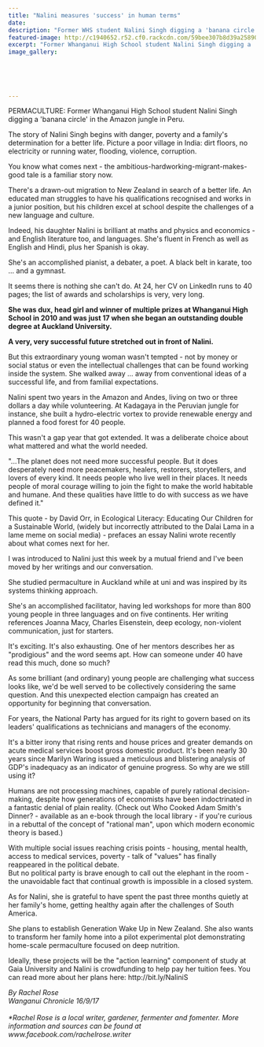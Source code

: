 ```yaml
---
title: "Nalini measures 'success' in human terms"
date: 
description: "Former WHS student Nalini Singh digging a 'banana circle' in the Amazon jungle in Peru..."
featured-image: http://c1940652.r52.cf0.rackcdn.com/59bee307b8d39a258900009c/Nalini-Singh-success-overseas-chron-16-Sept.jpg
excerpt: "Former Whanganui High School student Nalini Singh digging a 'banana circle' in the Amazon jungle in Peru."
image_gallery:
    
    
    
    
    
---
```


<p><span>PERMACULTURE: Former Whanganui High School student Nalini Singh digging a 'banana circle' in the Amazon jungle in Peru.</span></p>
<p class="element element-paragraph">The story of Nalini Singh begins with danger, poverty and a family's determination for a better life. Picture a poor village in India: dirt floors, no electricity or running water, flooding, violence, corruption.</p>
<p class="element element-paragraph">You know what comes next - the ambitious-hardworking-migrant-makes-good tale is a familiar story now.</p>
<p class="element element-paragraph">There's a drawn-out migration to New Zealand in search of a better life. An educated man struggles to have his qualifications recognised and works in a junior position, but his children excel at school despite the challenges of a new language and culture.</p>
<p class="element element-paragraph">Indeed, his daughter Nalini is brilliant at maths and physics and economics - and English literature too, and languages. She's fluent in French as well as English and Hindi, plus her Spanish is okay.</p>
<p class="element element-paragraph">She's an accomplished pianist, a debater, a poet. A black belt in karate, too ... and a gymnast.</p>
<p class="element element-paragraph">It seems there is nothing she can't do. At 24, her CV on LinkedIn runs to 40 pages; the list of awards and scholarships is very, very long.</p>
<p class="element element-paragraph"><strong>She was dux, head girl and winner of multiple prizes at Whanganui High School in 2010 and was just 17 when she began an outstanding double degree at Auckland University.</strong></p>
<p class="element element-paragraph"><strong>A very, very successful future stretched out in front of Nalini.</strong></p>
<p class="element element-paragraph">But this extraordinary young woman wasn't tempted - not by money or social status or even the intellectual challenges that can be found working inside the system. She walked away ... away from conventional ideas of a successful life, and from familial expectations.</p>
<p class="element element-paragraph">Nalini spent two years in the Amazon and Andes, living on two or three dollars a day while volunteering. At Kadagaya in the Peruvian jungle for instance, she built a hydro-electric vortex to provide renewable energy and planned a food forest for 40 people.</p>
<p class="element element-paragraph">This wasn't a gap year that got extended. It was a deliberate choice about what mattered and what the world needed.</p>
<p class="element element-paragraph">"...The planet does not need more successful people. But it does desperately need more peacemakers, healers, restorers, storytellers, and lovers of every kind. It needs people who live well in their places. It needs people of moral courage willing to join the fight to make the world habitable and humane. And these qualities have little to do with success as we have defined it."</p>
<p class="element element-paragraph">This quote - by David Orr, in Ecological Literacy: Educating Our Children for a Sustainable World, (widely but incorrectly attributed to the Dalai Lama in a lame meme on social media) - prefaces an essay Nalini wrote recently about what comes next for her.</p>
<p class="element element-paragraph">I was introduced to Nalini just this week by a mutual friend and I've been moved by her writings and our conversation.</p>
<p class="element element-paragraph">She studied permaculture in Auckland while at uni and was inspired by its systems thinking approach.</p>
<p class="element element-paragraph">She's an accomplished facilitator, having led workshops for more than 800 young people in three languages and on five continents. Her writing references Joanna Macy, Charles Eisenstein, deep ecology, non-violent communication, just for starters.</p>
<p class="element element-paragraph">It's exciting. It's also exhausting. One of her mentors describes her as "prodigious" and the word seems apt. How can someone under 40 have read this much, done so much?</p>
<p class="element element-paragraph">As some brilliant (and ordinary) young people are challenging what success looks like, we'd be well served to be collectively considering the same question. And this unexpected election campaign has created an opportunity for beginning that conversation.</p>
<p class="element element-paragraph">For years, the National Party has argued for its right to govern based on its leaders' qualifications as technicians and managers of the economy.</p>
<p class="element element-paragraph">It's a bitter irony that rising rents and house prices and greater demands on acute medical services boost gross domestic product. It's been nearly 30 years since Marilyn Waring issued a meticulous and blistering analysis of GDP's inadequacy as an indicator of genuine progress. So why are we still using it?</p>
<p class="element element-paragraph">Humans are not processing machines, capable of purely rational decision-making, despite how generations of economists have been indoctrinated in a fantastic denial of plain reality. (Check out Who Cooked Adam Smith's Dinner? - available as an e-book through the local library - if you're curious in a rebuttal of the concept of "rational man", upon which modern economic theory is based.)</p>
<p class="element element-paragraph">With multiple social issues reaching crisis points - housing, mental health, access to medical services, poverty - talk of "values" has finally reappeared in the political debate.<br />But no political party is brave enough to call out the elephant in the room - the unavoidable fact that continual growth is impossible in a closed system.</p>
<p class="element element-paragraph">As for Nalini, she is grateful to have spent the past three months quietly at her family's home, getting healthy again after the challenges of South America.</p>
<p class="element element-paragraph">She plans to establish Generation Wake Up in New Zealand. She also wants to transform her family home into a pilot experimental plot demonstrating home-scale permaculture focused on deep nutrition.</p>
<p class="element element-paragraph">Ideally, these projects will be the "action learning" component of study at Gaia University and Nalini is crowdfunding to help pay her tuition fees. You can read more about her plans here: http://bit.ly/NaliniS</p>
<p class="element element-paragraph"><em>By Rachel Rose</em><br /><em>Wanganui Chronicle 16/9/17<br /></em><br /><em>*Rachel Rose is a local writer, gardener, fermenter and fomenter. More information and sources can be found at www.facebook.com/rachelrose.writer</em></p>


